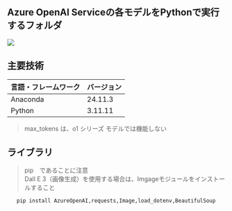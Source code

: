 ## Azure OpenAI Serviceの各モデルをPythonで実行するフォルダ
<img src="https://qiita-user-contents.imgix.net/https%3A%2F%2Fimg.shields.io%2Fbadge%2F-Python-F2C63C.svg%3Flogo%3Dpython%26style%3Dfor-the-badge?ixlib=rb-4.0.0&auto=format&gif-q=60&q=75&s=c17144ccc12f9c19e9dbba2eec5c7980">

## 主要技術

| 言語・フレームワーク | バージョン |
| ---------------- | ---------------- |
| Anaconda         | 24.11.3          |
| Python           | 3.11.11          |
 > max_tokens は、o1 シリーズ モデルでは機能しない
## ライブラリ
 > pip　であることに注意</br>
 > Dall E 3（画像生成）を使用する場合は、Imgageモジュールをインストールすること
 ```
    pip install AzureOpenAI,requests,Image,load_dotenv,BeautifulSoup
 ```